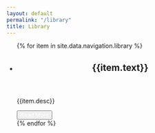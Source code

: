 ```yaml
---
layout: default
permalink: "/library"
title: Library
---
```


<ul class="usa-card-group">
{% for item in site.data.navigation.library %}
  <li class="tablet:grid-col-4 usa-card">
    <div class="usa-card__container">
      <header class="usa-card__header">
        <h2 class="usa-card__heading">{{item.text}}</h2>
      </header>
      <div class="usa-card__body">
        <p>
          {{item.desc}}
        </p>
      </div>
      <div class="usa-card__footer">
        <button class="usa-button">
            <a href="{{ item.href }}" style="color: white; text-decoration: none;">Read More</a>
        </button>
      </div>
    </div>
  </li>
  {% endfor %}
</ul>